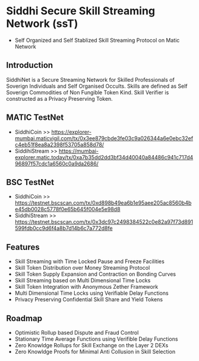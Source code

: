 # Siddhi Secure Skill Streaming Network (ssT)
- Self Organized and Self Stablized Skill Streaming Protocol on Matic Network

## Introduction

SiddhiNet is a Secure Streaming Network for Skilled Professionals of Soverign Individuals and Self Organised Occults. Skills are defined as Self Soverign Commodities of Non Fungible Token Kind. Skill Verifier is constructed as a Privacy Preserving Token.

## MATIC TestNet
- SiddhiCoin >> https://explorer-mumbai.maticvigil.com/tx/0x3ee879cbde3fe03c9a026344a6e0ebc32efc4eb51f8ea8a2398f53705a858d78/
- SiddihiStream >> https://mumbai-explorer.matic.today/tx/0xa7b35dd2dd3bf34d40040a84486c941c717d496897f57cdc1a6560c0a9da2686/

## BSC TestNet
- SiddhiCoin >> https://testnet.bscscan.com/tx/0xd898b49ea6b1e95aee205ac8560b4be45db0028c5778f0e65b645f004e5e98d8
- SiddhiStream >> https://testnet.bscscan.com/tx/0x3dc97c2498384522c0e82a97f73d891599fdb0cc9d6f4a8b7d14b6c7a772d8fe

## Features
- Skill Streaming with Time Locked Pause and Freeze Facilities
- Skill Token Distribution over Money Streaming Protocol
- Skill Token Supply Expansion and Contraction on Bonding Curves
- Skill Streaming based on Multi Dimensional Time Locks
- Skill Token Integration with Anonymous Zether Framework
- Multi Dimensional Time Locks using Verifiable Delay Functions
- Privacy Preserving Confidential Skill Share and Yield Tokens

## Roadmap
- Optimistic Rollup based Dispute and Fraud Control
- Stationary Time Average Functions using Verifible Delay Functions 
- Zero Knowldge Rollups for Skill Exchange on the Layer 2 DEXs
- Zero Knowldge Proofs for Minimal Anti Collusion in Skill Selection
